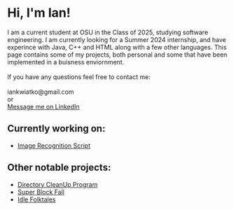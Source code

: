 <h1>Hi, I'm Ian! <br/></h1>
I am a current student at OSU in the Class of 2025, studying software engineering.
I am currently looking for a Summer 2024 internship, and have experince with Java, C++ and HTML along with a few other languages.
This page contains some of my projects, both personal and some that have been implemented in a buisness enviornment.
  <br>
  <br>
If you have any questions feel free to contact me:
  <br>
  <br>
iankwiatko@gmail.com
  <br>
or
  <br>
<a href="https://www.linkedin.com/in/iankwaitko">Message me on LinkedIn</a>

<h2>Currently working on:</h2>

- [Image Recognition Script](https://github.com/iankwiatko/Human-Recognition-Software)

<h2>Other notable projects:</h2>

- [Directory CleanUp Program](https://github.com/iankwiatko/Clean-Up-Tool)
- [Super Block Fall](https://github.com/iankwiatko/Super-Block-Fall)
- [Idle Folktales](https://github.com/iankwiatko/Idle-Folktales)
